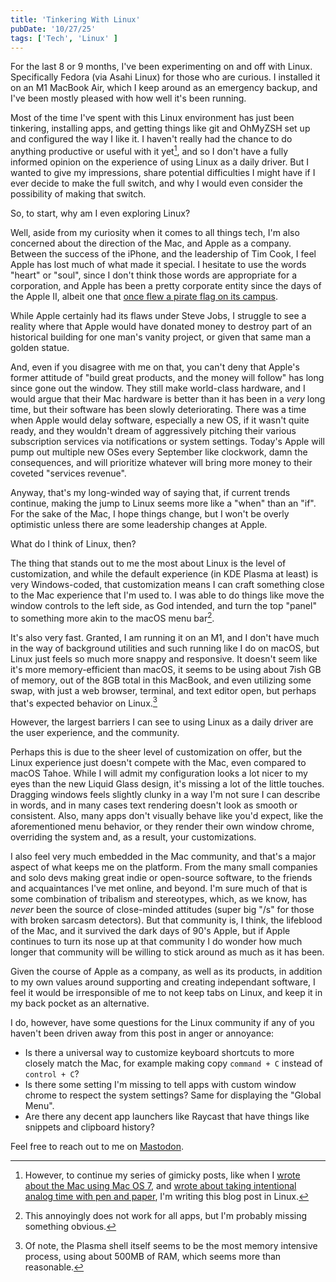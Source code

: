 ```yaml
---
title: 'Tinkering With Linux'
pubDate: '10/27/25'
tags: ['Tech', 'Linux' ]
---
```


For the last 8 or 9 months, I've been experimenting on and off with Linux. Specifically Fedora (via Asahi Linux) for those who are curious. I installed it on an M1 MacBook Air, which I keep around as an emergency backup, and I've been mostly pleased with how well it's been running.

Most of the time I've spent with this Linux environment has just been tinkering, installing apps, and getting things like git and OhMyZSH set up and configured the way I like it. I haven't really had the chance to do anything productive or useful with it yet[^1], and so I don't have a fully informed opinion on the experience of using Linux as a daily driver. But I wanted to give my impressions, share potential difficulties I might have if I ever decide to make the full switch, and why I would even consider the possibility of making that switch.

So, to start, why am I even exploring Linux?

Well, aside from my curiosity when it comes to all things tech, I'm also concerned about the direction of the Mac, and Apple as a company. Between the success of the iPhone, and the leadership of Tim Cook, I feel Apple has lost much of what made it special. I hesitate to use the words "heart" or "soul", since I don't think those words are appropriate for a corporation, and Apple has been a pretty corporate entity since the days of the Apple II, albeit one that [once flew a pirate flag on its campus](https://www.folklore.org/Pirate_Flag.html?sort=date?sort=date).

While Apple certainly had its flaws under Steve Jobs, I struggle to see a reality where that Apple would have donated money to destroy part of an historical building for one man's vanity project, or given that same man a golden statue.

And, even if you disagree with me on that, you can't deny that Apple's former attitude of "build great products, and the money will follow" has long since gone out the window. They still make world-class hardware, and I would argue that their Mac hardware is better than it has been in a _very_ long time, but their software has been slowly deteriorating. There was a time when Apple would delay software, especially a new OS, if it wasn't quite ready, and they wouldn't dream of aggressively pitching their various subscription services via notifications or system settings. Today's Apple will pump out multiple new OSes every September like clockwork, damn the consequences, and will prioritize whatever will bring more money to their coveted "services revenue".

Anyway, that's my long-winded way of saying that, if current trends continue, making the jump to Linux seems more like a "when" than an "if". For the sake of the Mac, I hope things change, but I won't be overly optimistic unless there are some leadership changes at Apple.

What do I think of Linux, then?

The thing that stands out to me the most about Linux is the level of customization, and while the default experience (in KDE Plasma at least) is very Windows-coded, that customization means I can craft something close to the Mac experience that I'm used to. I was able to do things like move the window controls to the left side, as God intended, and turn the top "panel" to something more akin to the macOS menu bar[^2].

It's also very fast. Granted, I am running it on an M1, and I don't have much in the way of background utilities and such running like I do on macOS, but Linux just feels so much more snappy and responsive. It doesn't seem like it's more memory-efficient than macOS, it seems to be using about 7ish GB of memory, out of the 8GB total in this MacBook, and even utilizing some swap, with just a web browser, terminal, and text editor open, but perhaps that's expected behavior on Linux.[^3]

However, the largest barriers I can see to using Linux as a daily driver are the user experience, and the community.

Perhaps this is due to the sheer level of customization on offer, but the Linux experience just doesn't compete with the Mac, even compared to macOS Tahoe. While I will admit my configuration looks a lot nicer to my eyes than the new Liquid Glass design, it's missing a lot of the little touches. Dragging windows feels slightly clunky in a way I'm not sure I can describe in words, and in many cases text rendering doesn't look as smooth or consistent. Also, many apps don't visually behave like you'd expect, like the aforementioned menu behavior, or they render their own window chrome, overriding the system and, as a result, your customizations.

I also feel very much embedded in the Mac community, and that's a major aspect of what keeps me on the platform. From the many small companies and solo devs making great indie or open-source software, to the friends and acquaintances I've met online, and beyond. I'm sure much of that is some combination of tribalism and stereotypes, which, as we know, has _never_ been the source of close-minded attitudes (super big "/s" for those with broken sarcasm detectors). But that community is, I think, the lifeblood of the Mac, and it survived the dark days of 90's Apple, but if Apple continues to turn its nose up at that community I do wonder how much longer that community will be willing to stick around as much as it has been.

Given the course of Apple as a company, as well as its products, in addition to my own values around supporting and creating independant software, I feel it would be irresponsible of me to not keep tabs on Linux, and keep it in my back pocket as an alternative.

I do, however, have some questions for the Linux community if any of you haven't been driven away from this post in anger or annoyance:

- Is there a universal way to customize keyboard shortcuts to more closely match the Mac, for example making copy `command + C` instead of `control + C`?
- Is there some setting I'm missing to tell apps with custom window chrome to respect the system settings? Same for displaying the "Global Menu".
- Are there any decent app launchers like Raycast that have things like snippets and clipboard history?

Feel free to reach out to me on [Mastodon](https://mastodon.social/@ghalldev).

[^1]: However, to continue my series of gimicky posts, like when I [wrote about the Mac using Mac OS 7](/blog/2024/ramblings-on-the-macintosh), and [wrote about taking intentional analog time with pen and paper](/blog/2025/intentional-analog-time), I'm writing this blog post in Linux.
[^2]: This annoyingly does not work for all apps, but I'm probably missing something obvious.
[^3]: Of note, the Plasma shell itself seems to be the most memory intensive process, using about 500MB of RAM, which seems more than reasonable.
